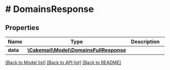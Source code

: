 # # DomainsResponse

## Properties

Name | Type | Description | Notes
------------ | ------------- | ------------- | -------------
**data** | [**\Cakemail\Model\DomainsFullResponse**](DomainsFullResponse.md) |  | 

[[Back to Model list]](../../README.md#documentation-for-models) [[Back to API list]](../../README.md#documentation-for-api-endpoints) [[Back to README]](../../README.md)


